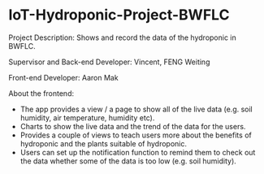 # IoT-Hydroponic-Project-BWFLC
Project Description: Shows and record the data of the hydroponic in BWFLC.

Supervisor and Back-end Developer: Vincent, FENG Weiting

Front-end Developer: Aaron Mak

About the frontend:
- The app provides a view / a page to show all of the live data (e.g. soil humidity, air temperature, humidity etc).
- Charts to show the live data and the trend of the data for the users.
- Provides a couple of views to teach users more about the benefits of hydroponic and the plants suitable of hydroponic.
- Users can set up the notification function to remind them to check out the data whether some of the data is too low (e.g. soil humidity).
